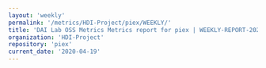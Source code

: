 ```yaml
---
layout: 'weekly'
permalink: '/metrics/HDI-Project/piex/WEEKLY/'
title: 'DAI Lab OSS Metrics Metrics report for piex | WEEKLY-REPORT-2020-04-19'
organization: 'HDI-Project'
repository: 'piex'
current_date: '2020-04-19'
---
```

